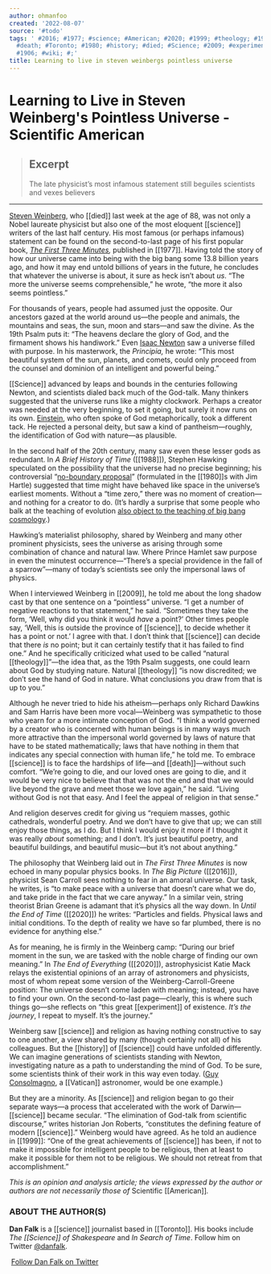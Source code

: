 ```yaml
---
author: ohmanfoo
created: '2022-08-07'
source: '#todo'
tags: ' #2016; #1977; #science; #American; #2020; #1999; #theology; #1988; #2019;
  #death; #Toronto; #1980; #history; #died; #Science; #2009; #experiment; #Vatican;
  #1906; #wiki; #;'
title: Learning to live in steven weinbergs pointless universe
---
```


# Learning to Live in Steven Weinberg's Pointless Universe - Scientific American

> ## Excerpt
> The late physicist&rsquo;s most infamous statement still beguiles scientists and vexes believers

---
[Steven Weinberg](https://blogs.scientificamerican.com/cross-check/nobel-laureate-steven-weinberg-still-dreams-of-final-theory/), who [[died]] last week at the age of 88, was not only a Nobel laureate physicist but also one of the most eloquent [[science]] writers of the last half century. His most famous (or perhaps infamous) statement can be found on the second-to-last page of his first popular book, [_The First Three Minutes_](https://en.[[wiki]]pedia.org/[[wiki]]/The_First_Three_Minutes)_,_ published in [[1977]]. Having told the story of how our universe came into being with the big bang some 13.8 billion years ago, and how it may end untold billions of years in the future, he concludes that whatever the universe is about, it sure as heck isn’t about _us_. “The more the universe seems comprehensible,” he wrote, “the more it also seems pointless.” 

For thousands of years, people had assumed just the opposite. Our ancestors gazed at the world around us—the people and animals, the mountains and seas, the sun, moon and stars—and saw the divine. As the 19th Psalm puts it: “The heavens declare the glory of God, and the firmament shows his handiwork.” Even [Isaac Newton](http://www.newtonproject.ox.ac.uk/view/contexts/CNTX00001) saw a universe filled with purpose. In his masterwork, the _Principia,_ he wrote: “This most beautiful system of the sun, planets, and comets, could only proceed from the counsel and dominion of an intelligent and powerful being.”

[[Science]] advanced by leaps and bounds in the centuries following Newton, and scientists dialed back much of the God-talk. Many thinkers suggested that the universe runs like a mighty clockwork. Perhaps a creator was needed at the very beginning, to set it going, but surely it now runs on its own. [Einstein](https://www.prospectmagazine.co.uk/philosophy/did-albert-einstein-believe-in-god), who often spoke of God metaphorically, took a different tack. He rejected a personal deity, but saw a kind of pantheism—roughly, the identification of God with nature—as plausible.

In the second half of the 20th century, many saw even these lesser gods as redundant. In _A Brief History of Time_ ([[1988]]), Stephen Hawking speculated on the possibility that the universe had no precise beginning; his controversial “[no-boundary proposal](https://www.quantamagazine.org/physicists-debate-hawkings-idea-that-the-universe-had-no-beginning-[[2019]]0606/)” (formulated in the [[1980]]s with Jim Hartle) suggested that time might have behaved like space in the universe’s earliest moments. Without a “time zero,” there was no moment of creation—and nothing for a creator to do. (It’s hardly a surprise that some people who balk at the teaching of evolution [also object to the teaching of big bang cosmology](https://tucson.com/news/local/arizonas-schools-chief-seeks-limits-on-teaching-evolution-big-bang-theory/article_f0d34421-7bca-5195-a069-829347b33cc8.html).)

Hawking’s materialist philosophy, shared by Weinberg and many other prominent physicists, sees the universe as arising through some combination of chance and natural law. Where Prince Hamlet saw purpose in even the minutest occurrence—“There’s a special providence in the fall of a sparrow”—many of today’s scientists see only the impersonal laws of physics.

When I interviewed Weinberg in [[2009]], he told me about the long shadow cast by that one sentence on a “pointless” universe. “I get a number of negative reactions to that statement,” he said. “Sometimes they take the form, ‘Well, why did you think it would _have_ a point?’ Other times people say, ‘Well, this is outside the province of [[science]], to decide whether it has a point or not.’ I agree with that. I don’t think that [[science]] can decide that there _is_ no point; but it can certainly testify that it has failed to find one.” And he specifically criticized what used to be called “natural [[theology]]”—the idea that, as the 19th Psalm suggests, one could learn about God by studying nature. Natural [[theology]] “is now discredited; we don’t see the hand of God in nature. What conclusions you draw from that is up to you.”

Although he never tried to hide his atheism—perhaps only Richard Dawkins and Sam Harris have been more vocal—Weinberg was sympathetic to those who yearn for a more intimate conception of God. “I think a world governed by a creator who is concerned with human beings is in many ways much more attractive than the impersonal world governed by laws of nature that have to be stated mathematically; laws that have nothing in them that indicates any special connection with human life,” he told me. To embrace [[science]] is to face the hardships of life—and [[death]]—without such comfort. “We’re going to die, and our loved ones are going to die, and it would be very nice to believe that that was not the end and that we would live beyond the grave and meet those we love again,” he said. “Living without God is not that easy. And I feel the appeal of religion in that sense.”

And religion deserves credit for giving us “requiem masses, gothic cathedrals, wonderful poetry. And we don’t have to give that up; we can still enjoy those things, as I do. But I think I would enjoy it more if I thought it was really _about_ something; and I don’t. It’s just beautiful poetry, and beautiful buildings, and beautiful music—but it’s not about anything.”

The philosophy that Weinberg laid out in _The First Three Minutes_ is now echoed in many popular physics books. In _The Big Picture_ ([[2016]]), physicist Sean Carroll sees nothing to fear in an amoral universe. Our task, he writes, is “to make peace with a universe that doesn’t care what we do, and take pride in the fact that we care anyway.” In a similar vein, string theorist Brian Greene is adamant that it’s physics all the way down. In _Until the End of Time_ ([[2020]]) he writes: “Particles and fields. Physical laws and initial conditions. To the depth of reality we have so far plumbed, there is no evidence for anything else.”

As for meaning, he is firmly in the Weinberg camp: “During our brief moment in the sun, we are tasked with the noble charge of finding our own meaning.” In _The End of Everything_ ([[2020]]), astrophysicist Katie Mack relays the existential opinions of an array of astronomers and physicists, most of whom repeat some version of the Weinberg-Carroll-Greene position: The universe doesn’t come laden with meaning; instead, you have to find your own. On the second-to-last page—clearly, this is where such things go—she reflects on “this great [[experiment]] of existence. _It’s the journey_, I repeat to myself. It’s the journey.”

Weinberg saw [[science]] and religion as having nothing constructive to say to one another, a view shared by many (though certainly not all) of his colleagues. But the [[history]] of [[science]] could have unfolded differently. We can imagine generations of scientists standing with Newton, investigating nature as a path to understanding the mind of God. To be sure, some scientists think of their work in this way even today. ([Guy Consolmagno](https://thewalrus.ca/the-glad-scientist/), a [[Vatican]] astronomer, would be one example.)

But they are a minority. As [[science]] and religion began to go their separate ways—a process that accelerated with the work of Darwin—[[science]] became secular. “The elimination of God-talk from scientific discourse,” writes historian Jon Roberts, “constitutes the defining feature of modern [[science]].” Weinberg would have agreed. As he told an audience in [[1999]]: “One of the great achievements of [[science]] has been, if not to make it impossible for intelligent people to be religious, then at least to make it possible for them not to be religious. We should not retreat from that accomplishment.”

_This is an opinion and analysis article; the views expressed by the_ _author or authors_ _are not necessarily those of_ Scientific [[American]]_._

### ABOUT THE AUTHOR(S)

**Dan Falk** is a [[science]] journalist based in [[Toronto]]. His books include _The [[Science]] of Shakespeare_ and _In Search of Time_. Follow him on Twitter [@danfalk](https://twitter.com/danfalk).

  
 [Follow Dan Falk on Twitter](https://twitter.com/@danfalk)